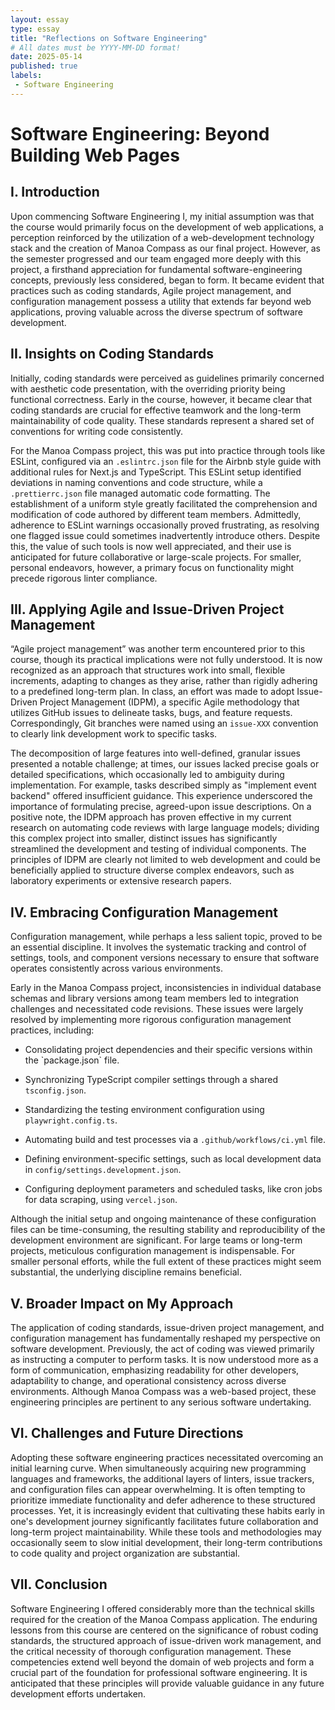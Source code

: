 ```yaml
---
layout: essay  
type: essay  
title: "Reflections on Software Engineering"  
# All dates must be YYYY-MM-DD format!  
date: 2025-05-14
published: true
labels:  
 - Software Engineering  
---
```

# Software Engineering: Beyond Building Web Pages

## I. Introduction

Upon commencing Software Engineering I, my initial assumption was that the course would primarily focus on the development of web applications, a perception reinforced by the utilization of a web-development technology stack and the creation of Manoa Compass as our final project. However, as the semester progressed and our team engaged more deeply with this project, a firsthand appreciation for fundamental software-engineering concepts, previously less considered, began to form. It became evident that practices such as coding standards, Agile project management, and configuration management possess a utility that extends far beyond web applications, proving valuable across the diverse spectrum of software development.

## II. Insights on Coding Standards

Initially, coding standards were perceived as guidelines primarily concerned with aesthetic code presentation, with the overriding priority being functional correctness. Early in the course, however, it became clear that coding standards are crucial for effective teamwork and the long-term maintainability of code quality. These standards represent a shared set of conventions for writing code consistently.

For the Manoa Compass project, this was put into practice through tools like ESLint, configured via an `.eslintrc.json` file for the Airbnb style guide with additional rules for Next.js and TypeScript. This ESLint setup identified deviations in naming conventions and code structure, while a `.prettierrc.json` file managed automatic code formatting. The establishment of a uniform style greatly facilitated the comprehension and modification of code authored by different team members. Admittedly, adherence to ESLint warnings occasionally proved frustrating, as resolving one flagged issue could sometimes inadvertently introduce others. Despite this, the value of such tools is now well appreciated, and their use is anticipated for future collaborative or large-scale projects. For smaller, personal endeavors, however, a primary focus on functionality might precede rigorous linter compliance.

## III. Applying Agile and Issue-Driven Project Management

“Agile project management” was another term encountered prior to this course, though its practical implications were not fully understood. It is now recognized as an approach that structures work into small, flexible increments, adapting to changes as they arise, rather than rigidly adhering to a predefined long-term plan. In class, an effort was made to adopt Issue-Driven Project Management (IDPM), a specific Agile methodology that utilizes GitHub issues to delineate tasks, bugs, and feature requests. Correspondingly, Git branches were named using an `issue-XXX` convention to clearly link development work to specific tasks.

The decomposition of large features into well-defined, granular issues presented a notable challenge; at times, our issues lacked precise goals or detailed specifications, which occasionally led to ambiguity during implementation. For example, tasks described simply as "implement event backend" offered insufficient guidance. This experience underscored the importance of formulating precise, agreed-upon issue descriptions. On a positive note, the IDPM approach has proven effective in my current research on automating code reviews with large language models; dividing this complex project into smaller, distinct issues has significantly streamlined the development and testing of individual components. The principles of IDPM are clearly not limited to web development and could be beneficially applied to structure diverse complex endeavors, such as laboratory experiments or extensive research papers.

## IV. Embracing Configuration Management

Configuration management, while perhaps a less salient topic, proved to be an essential discipline. It involves the systematic tracking and control of settings, tools, and component versions necessary to ensure that software operates consistently across various environments.

Early in the Manoa Compass project, inconsistencies in individual database schemas and library versions among team members led to integration challenges and necessitated code revisions. These issues were largely resolved by implementing more rigorous configuration management practices, including:

-   Consolidating project dependencies and their specific versions within the \`package.json\` file.

-   Synchronizing TypeScript compiler settings through a shared `tsconfig.json`.

-   Standardizing the testing environment configuration using `playwright.config.ts`.

-   Automating build and test processes via a `.github/workflows/ci.yml` file.

-   Defining environment-specific settings, such as local development data in `config/settings.development.json`.

-   Configuring deployment parameters and scheduled tasks, like cron jobs for data scraping, using `vercel.json`.

Although the initial setup and ongoing maintenance of these configuration files can be time-consuming, the resulting stability and reproducibility of the development environment are significant. For large teams or long-term projects, meticulous configuration management is indispensable. For smaller personal efforts, while the full extent of these practices might seem substantial, the underlying discipline remains beneficial.

## V. Broader Impact on My Approach

The application of coding standards, issue-driven project management, and configuration management has fundamentally reshaped my perspective on software development. Previously, the act of coding was viewed primarily as instructing a computer to perform tasks. It is now understood more as a form of communication, emphasizing readability for other developers, adaptability to change, and operational consistency across diverse environments. Although Manoa Compass was a web-based project, these engineering principles are pertinent to any serious software undertaking.

## VI. Challenges and Future Directions

Adopting these software engineering practices necessitated overcoming an initial learning curve. When simultaneously acquiring new programming languages and frameworks, the additional layers of linters, issue trackers, and configuration files can appear overwhelming. It is often tempting to prioritize immediate functionality and defer adherence to these structured processes. Yet, it is increasingly evident that cultivating these habits early in one's development journey significantly facilitates future collaboration and long-term project maintainability. While these tools and methodologies may occasionally seem to slow initial development, their long-term contributions to code quality and project organization are substantial.

## VII. Conclusion

Software Engineering I offered considerably more than the technical skills required for the creation of the Manoa Compass application. The enduring lessons from this course are centered on the significance of robust coding standards, the structured approach of issue-driven work management, and the critical necessity of thorough configuration management. These competencies extend well beyond the domain of web projects and form a crucial part of the foundation for professional software engineering. It is anticipated that these principles will provide valuable guidance in any future development efforts undertaken.
